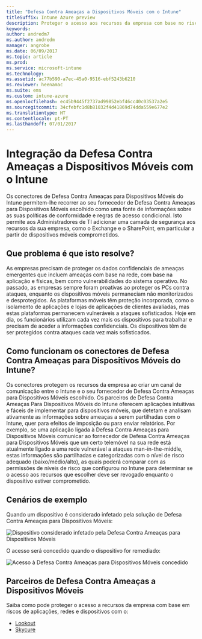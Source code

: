 ```yaml
---
title: "Defesa Contra Ameaças a Dispositivos Móveis com o Intune"
titleSuffix: Intune Azure preview
description: Proteger o acesso aos recursos da empresa com base no risco do dispositivo
keywords: 
author: andredm7
ms.author: andredm
manager: angrobe
ms.date: 06/09/2017
ms.topic: article
ms.prod: 
ms.service: microsoft-intune
ms.technology: 
ms.assetid: ac77b590-a7ec-45a0-9516-ebf5243b6210
ms.reviewer: heenamac
ms.suite: ems
ms.custom: intune-azure
ms.openlocfilehash: ec45b9445f2737ad99852ebf46cc40c03537a2e5
ms.sourcegitcommit: 34cfebfc1d8b81032f4d41869d74dda559e677e2
ms.translationtype: HT
ms.contentlocale: pt-PT
ms.lasthandoff: 07/01/2017
---
```

# <a name="mobile-threat-defense-integration-with-intune"></a>Integração da Defesa Contra Ameaças a Dispositivos Móveis com o Intune


Os conectores de Defesa Contra Ameaças para Dispositivos Móveis do Intune permitem-lhe recorrer ao seu fornecedor de Defesa Contra Ameaças para Dispositivos Móveis escolhido como uma fonte de informações sobre as suas políticas de conformidade e regras de acesso condicional. Isto permite aos Administradores de TI adicionar uma camada de segurança aos recursos da sua empresa, como o Exchange e o SharePoint, em particular a partir de dispositivos móveis comprometidos.

## <a name="what-problem-does-this-solve"></a>Que problema é que isto resolve?

As empresas precisam de proteger os dados confidenciais de ameaças emergentes que incluem ameaças com base na rede, com base na aplicação e físicas, bem como vulnerabilidades do sistema operativo.
No passado, as empresas sempre foram proativas ao proteger os PCs contra ataques, enquanto os dispositivos móveis permaneciam não monitorizados e desprotegidos. As plataformas móveis têm proteção incorporada, como o isolamento de aplicações e lojas de aplicações de clientes avaliadas, mas estas plataformas permanecem vulneráveis a ataques sofisticados. Hoje em dia, os funcionários utilizam cada vez mais os dispositivos para trabalhar e precisam de aceder a informações confidenciais. Os dispositivos têm de ser protegidos contra ataques cada vez mais sofisticados.

## <a name="how-the-intune-mobile-threat-defense-connectors-work"></a>Como funcionam os conectores de Defesa Contra Ameaças para Dispositivos Móveis do Intune?

Os conectores protegem os recursos da empresa ao criar um canal de comunicação entre o Intune e o seu fornecedor de Defesa Contra Ameaças para Dispositivos Móveis escolhido. Os parceiros de Defesa Contra Ameaças Para Dispositivos Móveis do Intune oferecem aplicações intuitivas e fáceis de implementar para dispositivos móveis, que detetam e analisam ativamente as informações sobre ameaças a serem partilhadas com o Intune, quer para efeitos de imposição ou para enviar relatórios. Por exemplo, se uma aplicação ligada à Defesa Contra Ameaças para Dispositivos Móveis comunicar ao fornecedor de Defesa Contra Ameaças para Dispositivos Móveis que um certo telemóvel na sua rede está atualmente ligado a uma rede vulnerável a ataques man-in-the-middle, estas informações são partilhadas e categorizadas com o nível de risco adequado (baixo/médio/alto), as quais poderá comparar com as permissões de níveis de risco que configurou no Intune para determinar se o acesso aos recursos que escolher deve ser revogado enquanto o dispositivo estiver comprometido.

## <a name="sample-scenarios"></a>Cenários de exemplo

Quando um dispositivo é considerado infetado pela solução de Defesa Contra Ameaças para Dispositivos Móveis:

![Dispositivo considerado infetado pela Defesa Contra Ameaças para Dispositivos Móveis](./media/MTD-image-1.png)

O acesso será concedido quando o dispositivo for remediado:

![Acesso à Defesa Contra Ameaças para Dispositivos Móveis concedido](./media/MTD-image-2.png)

## <a name="mobile-threat-defense-partners"></a>Parceiros de Defesa Contra Ameaças a Dispositivos Móveis

Saiba como pode proteger o acesso a recursos da empresa com base em riscos de aplicações, redes e dispositivos com o:

- [Lookout](lookout-mobile-threat-defense-connector.md)
- [Skycure](skycure-mobile-threat-defense-connector.md)
